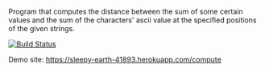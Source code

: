 Program that computes the distance between the sum of some certain values and the sum of the characters' ascii value at the specified positions of the given strings.

[![Build Status](https://travis-ci.org/scaltunsoy/myDemoApp.svg?branch=master)](https://travis-ci.org/scaltunsoy/myDemoApp)

Demo site: https://sleepy-earth-41893.herokuapp.com/compute
